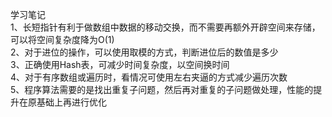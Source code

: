 学习笔记  
1、长短指针有利于做数组中数据的移动交换，而不需要再额外开辟空间来存储，可以将空间复杂度降为O(1)  
2、对于进位的操作，可以使用取模的方式，判断进位后的数值是多少  
3、正确使用Hash表，可减少时间复杂度，以空间换时间  
4、对于有序数组或遍历时，看情况可使用左右夹逼的方式减少遍历次数  
5、程序算法需要的是找出重复子问题，然后再对重复的子问题做处理，性能的提升在原基础上再进行优化  

